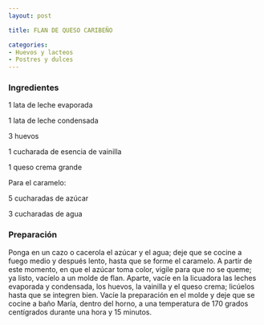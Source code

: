 ```yaml
---
layout: post

title: FLAN DE QUESO CARIBEÑO

categories:
- Huevos y lacteos
- Postres y dulces
---
```

<h3>Ingredientes</h3>

1 lata de leche evaporada

1 lata de leche condensada

3 huevos

1 cucharada de esencia de vainilla

1 queso crema grande

Para el caramelo:

5 cucharadas de azúcar

3 cucharadas de agua

<h3>Preparación</h3>

Ponga en un cazo o cacerola el azúcar y el agua; deje que se cocine a fuego medio y después lento, hasta que se forme el caramelo. A partir de este momento, en que el azúcar toma color, vigile para que no se queme; ya listo, vacíelo a un molde de flan. Aparte, vacíe en la licuadora las leches evaporada y condensada, los huevos, la vainilla y el queso crema; licúelos hasta que se integren bien. Vacíe la preparación en el molde y deje que se cocine a baño María, dentro del horno, a una temperatura de 170 grados centígrados durante una hora y 15 minutos.